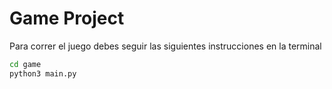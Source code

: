 # Game Project

Para correr el juego debes seguir las siguientes instrucciones en la terminal

``` sh
cd game
python3 main.py

```